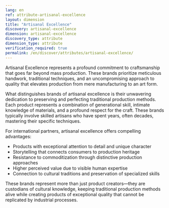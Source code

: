 ```yaml
---
lang: en
ref: attribute-artisanal-excellence
layout: dimension
title: "Artisanal Excellence"
discovery: artisanal-excellence
dimension: artisanal-excellence
discovery_type: attribute
dimension_type: attribute
verification_required: true
permalink: /en/discover/attributes/artisanal-excellence/
---
```


Artisanal Excellence represents a profound commitment to craftsmanship that goes far beyond mass production. These brands prioritize meticulous handwork, traditional techniques, and an uncompromising approach to quality that elevates production from mere manufacturing to an art form.

What distinguishes brands of artisanal excellence is their unwavering dedication to preserving and perfecting traditional production methods. Each product represents a combination of generational skill, intimate knowledge of materials, and a profound respect for the craft. These brands typically involve skilled artisans who have spent years, often decades, mastering their specific techniques.

For international partners, artisanal excellence offers compelling advantages:
- Products with exceptional attention to detail and unique character
- Storytelling that connects consumers to production heritage
- Resistance to commoditization through distinctive production approaches
- Higher perceived value due to visible human expertise
- Connection to cultural traditions and preservation of specialized skills

These brands represent more than just product creators—they are custodians of cultural knowledge, keeping traditional production methods alive while creating products of exceptional quality that cannot be replicated by industrial processes.
